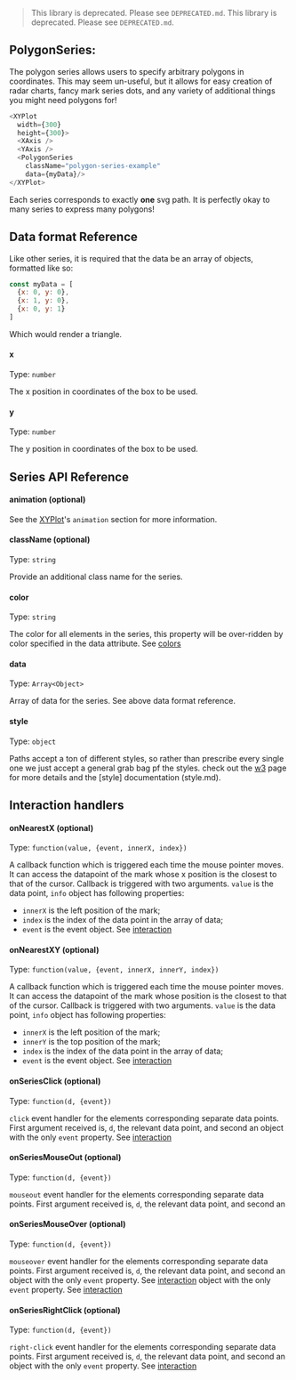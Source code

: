 > This library is deprecated. Please see `DEPRECATED.md`.
> This library is deprecated. Please see `DEPRECATED.md`.

## PolygonSeries:

<!-- INJECT:"TriangleExampleWithLink" -->

The polygon series allows users to specify arbitrary polygons in coordinates. This may seem un-useful, but it allows for
easy creation of radar charts, fancy mark series dots, and any variety of additional things you might need polygons for!

```javascript
<XYPlot
  width={300}
  height={300}>
  <XAxis />
  <YAxis />
  <PolygonSeries
    className="polygon-series-example"
    data={myData}/>
</XYPlot>
```

Each series corresponds to exactly **one** svg path. It is perfectly okay to many series to express many polygons!

## Data format Reference

Like other series, it is required that the data be an array of objects, formatted like so:


```javascript
const myData = [
  {x: 0, y: 0},
  {x: 1, y: 0},
  {x: 0, y: 1}
]
```

Which would render a triangle.

#### x

Type: `number`

The x position in coordinates of the box to be used.

#### y

Type: `number`

The y position in coordinates of the box to be used.


## Series API Reference

#### animation (optional)
See the [XYPlot](xy-plot.md)'s `animation` section for more information.

#### className (optional)

Type: `string`

Provide an additional class name for the series.

#### color

Type: `string`

The color for all elements in the series, this property will be over-ridden by color specified in the data attribute. See [colors](colors.md)

#### data

Type: `Array<Object>`

Array of data for the series. See above data format reference.

#### style

Type: `object`

Paths accept a ton of different styles, so rather than prescribe every single one we just accept a general grab bag pf the styles. check out the [w3](https://www.w3schools.com/graphics/svg_path.asp) page for more details and the [style] documentation (style.md).

## Interaction handlers

#### onNearestX (optional)

Type: `function(value, {event, innerX, index})`

A callback function which is triggered each time the mouse pointer moves. It can access the datapoint of the mark whose x position is the closest to that of the cursor.
Callback is triggered with two arguments. `value` is the data point, `info` object has following properties:
- `innerX` is the left position of the mark;
- `index` is the index of the data point in the array of data;
- `event` is the event object.
See [interaction](interaction.md)

#### onNearestXY (optional)

Type: `function(value, {event, innerX, innerY, index})`

A callback function which is triggered each time the mouse pointer moves. It can access the datapoint of the mark whose position is the closest to that of the cursor.
Callback is triggered with two arguments. `value` is the data point, `info` object has following properties:
- `innerX` is the left position of the mark;
- `innerY` is the top position of the mark;
- `index` is the index of the data point in the array of data;
- `event` is the event object.
See [interaction](interaction.md)

#### onSeriesClick (optional)

Type: `function(d, {event})`

`click` event handler for the elements corresponding separate data points. First argument received is, `d`, the relevant data point, and second an object with the only `event` property. See [interaction](interaction.md)

#### onSeriesMouseOut (optional)

Type: `function(d, {event})`

`mouseout` event handler for the elements corresponding separate data points. First argument received is, `d`, the relevant data point, and second an

#### onSeriesMouseOver (optional)

Type: `function(d, {event})`

`mouseover` event handler for the elements corresponding separate data points. First argument received is, `d`, the relevant data point, and second an object with the only `event` property. See [interaction](interaction.md)
object with the only `event` property. See [interaction](interaction.md)

#### onSeriesRightClick (optional)

Type: `function(d, {event})`

`right-click` event handler for the elements corresponding separate data points. First argument received is, `d`, the relevant data point, and second an object with the only `event` property. See [interaction](interaction.md)
